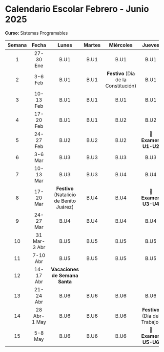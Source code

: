 
# Calendario Escolar Febrero - Junio 2025  
**Curso:** Sistemas Programables  

| Semana |   Fecha    |   Lunes    |   Martes   |   Miércoles   |   Jueves          |
|:------:|:----------:|:----------:|:----------:|:-------------:|:-----------------:|
|   1    | 27-30 Ene  |    B.U1    |    B.U1    |      B.U1     |      B.U1         |
|   2    | 3-6 Feb    |    B.U1    |    B.U1    | **Festivo** (Día de la Constitución) | B.U1 |
|   3    | 10-13 Feb  |    B.U1    |    B.U1    |      B.U1     |      B.U1         |
|   4    | 17-20 Feb  |    B.U1    |    B.U1    |      B.U2     |      B.U2         |
|   5    | 24-27 Feb  |    B.U2    |    B.U2    |      B.U2     | **📝 Examen U1-U2** |
|   6    | 3-6 Mar    |    B.U3    |    B.U3    |      B.U3     |      B.U3         |
|   7    | 10-13 Mar  |    B.U3    |    B.U3    |      B.U4     |      B.U4         |
|   8    | 17-20 Mar  | **Festivo** (Natalicio de Benito Juárez) | B.U4 |      B.U4     | **📝 Examen U3-U4** |
|   9    | 24-27 Mar  |    B.U4    |    B.U4    |      B.U4     |      B.U4         |
|  10    | 31 Mar-3 Abr |   B.U5    |    B.U5    |      B.U5     |      B.U5         |
|  11    | 7-10 Abr   |    B.U5    |    B.U5    |      B.U5     |      B.U5         |
|  12    | 14-17 Abr  | **Vacaciones de Semana Santa**           |                   |                   |                 |
|  13    | 21-24 Abr  |    B.U6    |    B.U6    |      B.U6     |      B.U6         |
|  14    | 28 Abr-1 May |   B.U6    |    B.U6    |      B.U6     | **Festivo** (Día del Trabajo) |
|  15    | 5-8 May    |    B.U6    |    B.U6    |      B.U6     | **📝 Examen U5-U6** |
